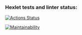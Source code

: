 ### Hexlet tests and linter status:
[![Actions Status](https://github.com/Barzabel/frontend-project-lvl1/workflows/hexlet-check/badge.svg)](https://github.com/Barzabel/frontend-project-lvl1/actions)


[![Maintainability](https://api.codeclimate.com/v1/badges/68c86601ab41a89cb029/maintainability)](https://codeclimate.com/github/Barzabel/frontend-project-lvl1/maintainability)